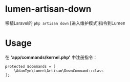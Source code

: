# lumen-artisan-down

移植Laravel的 `php artisan down` [进入维护模式]指令到Lumen

# Usage

在 **'app/commands/kernel.php'** 中注册指令：

```
protected $commands = [
	\AdamTyn\Lumen\Artisan\DownCommand::class
];
```

